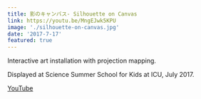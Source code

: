 ```yaml
---
title: 影のキャンバス- Silhouette on Canvas
link: https://youtu.be/MngEJwk5KPU
image: './silhouette-on-canvas.jpg'
date: '2017-7-17'
featured: true
---
```


<!-- 2017年7月制作/ICU子ども科学教室にて展示 (Science Summer School for Kids at ICU, July 2017) -->
<!-- >キャンバスの前に立つと、現れるのはラフな輪郭で描かれたデジタルな「影」 -->
<!-- > 近づいてみると、ぱあっと広がるのは万華鏡のように色彩豊かな「影」 -->
<!-- > プロジェクタが作り出す、暗く力強いアナログな「影」 -->
<!-- > 時折影は止まり、キャンバスの上にできあがるのはデジタル、アナログ、そしてカラフルな「影」が織りなす一つの「絵画」 -->
<!-- > そんな不思議な絵画が、生まれては消えてゆく -->
<!-- Standing before the canvas, Digital silhouettes emerge in rough contours.   -->
<!-- As you draw near,  a kaleidoscope of vibrant "shadows" unfolds.   -->
<!-- Projector-born, these analog shades cast their dark, potent forms.   -->
<!-- At times, the shadows pause, Weaving a singular "painting" on canvas—   -->
<!-- A tapestry of digital, analog, and colourful shade.   -->
<!-- This curious artwork, -->
<!-- Born and vanishing, -->
<!-- In an endless cycle of creation. -->

Interactive art installation with projection mapping.

Displayed at Science Summer School for Kids at ICU, July 2017.

[YouTube](https://youtu.be/MngEJwk5KPU)
